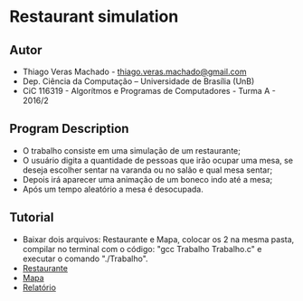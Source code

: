 # Restaurant simulation

## Autor

- Thiago Veras Machado - thiago.veras.machado@gmail.com
- Dep. Ciência da Computação – Universidade de Brası́lia (UnB)
- CiC 116319 - Algorítmos e Programas de Computadores - Turma A - 2016/2

## Program Description

- O trabalho consiste em uma simulação de um restaurante;
- O usuário digita a quantidade de pessoas que irão ocupar uma mesa, se deseja escolher sentar na varanda ou no salão e qual mesa sentar;
- Depois irá aparecer uma animação de um boneco indo até a mesa;
- Após um tempo aleatório a mesa é desocupada.

## Tutorial

- Baixar dois arquivos: Restaurante e Mapa, colocar os 2 na mesma pasta, compilar no terminal com o código: "gcc Trabalho Trabalho.c" e executar o comando "./Trabalho".
- [Restaurante](Trabalho.c)
- [Mapa](restaurante.txt)
- [Relatório](Relatório.docx)

